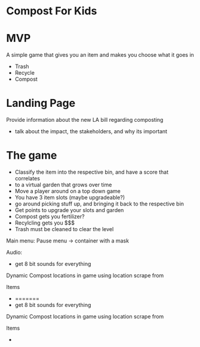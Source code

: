 # Compost For Kids

# MVP

A simple game that gives you an item and makes you choose what it goes in

- Trash
- Recycle
- Compost

# Landing Page

Provide information about the new LA bill regarding composting

- talk about the impact, the stakeholders, and why its important

# The game

- Classify the item into the respective bin, and have a score that correlates
- to a virtual garden that grows over time
- Move a player around on a top down game
- You have 3 item slots (maybe upgradeable?)
- go around picking stuff up, and bringing it back to the respective bin
- Get points to upgrade your slots and garden
- Compost gets you fertilizer?
- Recylcling gets you $$$
- Trash must be cleaned to clear the level

Main menu:
Pause menu -> container with a mask

Audio:

- get 8 bit sounds for everything

Dynamic Compost locations in game using location
scrape from

Items

- =======
- get 8 bit sounds for everything

Dynamic Compost locations in game using location
scrape from

Items

-
